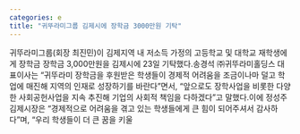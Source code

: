 ```yaml
---
categories: e
title: "귀뚜라미그룹 김제시에 장학금 3000만원 기탁"
---
```

귀뚜라미그룹(회장 최진민)이 김제지역 내 저소득 가정의 고등학교 및 대학교 재학생에게 장학금 장학금 3,000만원을 김제시에 23일 기탁했다.송경석 ㈜귀뚜라미홀딩스 대표이사는 “귀뚜라미 장학금을 후원받은 학생들이 경제적 어려움을 조금이나마 덜고 학업에 매진해 지역의 인재로 성장하기를 바란다”면서, “앞으로도 장학사업을 비롯한 다양한 사회공헌사업을 지속 추진해 기업의 사회적 책임을 다하겠다”고 말했다.이에 정성주 김제시장은 “경제적으로 어려움을 겪고 있는 학생들에게 큰 힘이 되어주셔서 감사하다”며, “우리 학생들이 더 큰 꿈을 키울